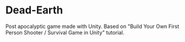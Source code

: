 # Dead-Earth
Post apocalyptic game made with Unity. Based on "Build Your Own First Person Shooter / Survival Game in Unity" tutorial.
